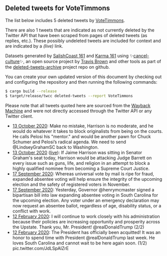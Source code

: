 ## Deleted tweets for VoteTimmons

The list below includes 5 deleted tweets by
[VoteTimmons](https://twitter.com/VoteTimmons).

There are also 1 tweets that are indicated as not currently
deleted by the Twitter API that have been scraped from pages of deleted tweets (as replies, etc.).
These possibly undeleted tweets are included for context and are indicated by a _(live)_ link.


Datasets generated by [SalishCoast 161](https://twitter.com/SalishCoastA) and [Karma 161](https://twitter.com/KarmaOneSixOne)
using ✨[cancel-culture](https://github.com/travisbrown/cancel-culture)✨, an open source project by [Travis Brown](https://twitter.com/travisbrown) 
and other tools as part of the [deleted-tweets-archive](https://github.com/salcoast/deleted-tweets-archive/) project repo on github.

You can create your own updated version of this document by checking out and configuring the
repository and then running the following commands:

```bash
$ cargo build --release
$ target/release/twcc deleted-tweets --report VoteTimmons
```

Please note that all tweets quoted here are sourced from the
[Wayback Machine](https://web.archive.org) and were not directly accessed through the Twitter API or
any Twitter client.

* [13 October 2020](https://web.archive.org/web/20201013165702/https://twitter.com/VoteTimmons/status/1316060340476674048): Make no mistake, Harrison is no moderate, and he would do whatever it takes to block originalists from being on the courts. He calls Pelosi his "mentor." and would be another pawn for Chuck Schumer and Pelosi’s radical agenda. We need to send  @LindseyGrahamSC  back to Washington.
* [13 October 2020](https://web.archive.org/web/20201013165702/https://twitter.com/VoteTimmons/status/1316060340476674048) ([live](https://twitter.com/VoteTimmons/status/1316060339729989632)): If Jaime Harrison was sitting in Senator Graham's seat today, Harrison would be attacking Judge Barrett on every issue such as guns, life, and religion in an attempt to block a highly qualified nominee from becoming a Supreme Court Justice.
* [17 September 2020](https://web.archive.org/web/20200917184225/https://twitter.com/VoteTimmons/status/1306644810720309248): Whereas universal vote by mail is ripe for fraud, expanded absentee voting will help ensure the integrity of the upcoming election and the safety of registered voters in November.
* [17 September 2020](https://web.archive.org/web/20200917184225/https://twitter.com/VoteTimmons/status/1306644810720309248): Yesterday, Governor  @henrymcmaster  signed a bipartisan bill into law expanding absentee voting in South Carolina for the upcoming election. Any voter under an emergency declaration may now request an absentee ballot, regardless of age, disability status, or a conflict with work.
* [12 February 2020](https://web.archive.org/web/20200212154748/https://twitter.com/VoteTimmons/status/1227605612940419073): I will continue to work closely with his administration because their policies are increasing opportunity and prosperity across the Upstate. Thank you, Mr. President!  @realDonaldTrump  (2/2)
* [12 February 2020](https://web.archive.org/web/20200212153813/https://twitter.com/VoteTimmons/status/1227605548574691328): The President has officially been acquitted! It was an honor to spend time with President  @realDonaldTrump  last week. He loves South Carolina and cannot wait to be here again soon. (1/2) pic.twitter.com/JdLSpAlZrE
